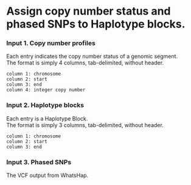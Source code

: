 # Assign copy number status and phased SNPs to Haplotype blocks.

### Input 1. Copy number profiles
Each entry indicates the copy number status of a genomic segment.<br/>
The format is simply 4 columns, tab-delimited, without header.
```
column 1: chromosome
column 2: start
column 3: end
column 4: integer copy number 
```
### Input 2. Haplotype blocks
Each entry is a Haplotype Block.<br/>
The format is simply 3 columns, tab-delimited, without header.
```
column 1: chromosome
column 2: start
column 3: end
```
### Input 3. Phased SNPs
The VCF output from WhatsHap.
